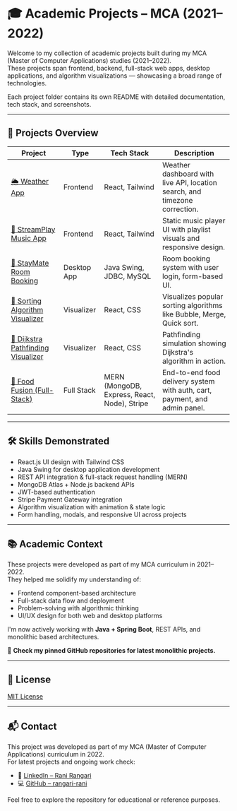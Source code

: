 # 🎓 Academic Projects – MCA (2021–2022)

Welcome to my collection of academic projects built during my MCA (Master of Computer Applications) studies (2021–2022).   
These projects span frontend, backend, full-stack web apps, desktop applications, and algorithm visualizations — showcasing a broad range of technologies.

Each project folder contains its own README with detailed documentation, tech stack, and screenshots.

---

## 📁 Projects Overview

| Project | Type | Tech Stack | Description |
|--------|------|------------|-------------|
| [🌦️ Weather App](./weather-app/) | Frontend | React, Tailwind | Weather dashboard with live API, location search, and timezone correction. |
| [🎵 StreamPlay Music App](./streamplay) | Frontend | React, Tailwind | Static music player UI with playlist visuals and responsive design. |
| [🏨 StayMate Room Booking](./staymate-java-swing) | Desktop App | Java Swing, JDBC, MySQL | Room booking system with user login, form-based UI. |
| [🔢 Sorting Algorithm Visualizer](./sorting-algorithm-visualizer) | Visualizer | React, CSS | Visualizes popular sorting algorithms like Bubble, Merge, Quick sort. |
| [🧭 Dijkstra Pathfinding Visualizer](./dijkstra-path-visualizer) | Visualizer | React, CSS | Pathfinding simulation showing Dijkstra's algorithm in action. |
| [🍱 Food Fusion (Full-Stack)](./Food-Fusion-mern) | Full Stack | MERN (MongoDB, Express, React, Node), Stripe | End-to-end food delivery system with auth, cart, payment, and admin panel. |

---

## 🛠️ Skills Demonstrated

- React.js UI design with Tailwind CSS
- Java Swing for desktop application development
- REST API integration & full-stack request handling (MERN)
- MongoDB Atlas + Node.js backend APIs
- JWT-based authentication
- Stripe Payment Gateway integration
- Algorithm visualization with animation & state logic
- Form handling, modals, and responsive UI across projects

---

## 📚 Academic Context

These projects were developed as part of my MCA curriculum in 2021–2022.  
They helped me solidify my understanding of:

- Frontend component-based architecture
- Full-stack data flow and deployment
- Problem-solving with algorithmic thinking
- UI/UX design for both web and desktop platforms

I'm now actively working with **Java + Spring Boot**, REST APIs, and monolithic based architectures.   

📌 **Check my pinned GitHub repositories for latest monolithic projects.**  

---
## 📜 License

[MIT License](LICENSE)

---

## 📬 Contact

This project was developed as part of my MCA (Master of Computer Applications) curriculum in 2022.  
For latest projects and ongoing work check:

- 🔗 [LinkedIn – Rani Rangari](https://www.linkedin.com/in/rani-rangari/)  
- 💻 [GitHub – rangari-rani](https://github.com/rangari-rani)  

Feel free to explore the repository for educational or reference purposes.


